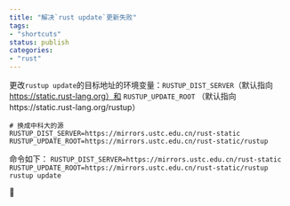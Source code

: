 ```yaml
---
title: "解决`rust update`更新失败"
tags: 
- "shortcuts"
status: publish
categories: 
- "rust"
---
```




更改`rustup update`的目标地址的环境变量：`RUSTUP_DIST_SERVER`（默认指向 https://static.rust-lang.org）和 `RUSTUP_UPDATE_ROOT` （默认指向https://static.rust-lang.org/rustup）
``` TEXT
# 换成中科大的源
RUSTUP_DIST_SERVER=https://mirrors.ustc.edu.cn/rust-static 
RUSTUP_UPDATE_ROOT=https://mirrors.ustc.edu.cn/rust-static/rustup
```

命令如下： 
`RUSTUP_DIST_SERVER=https://mirrors.ustc.edu.cn/rust-static RUSTUP_UPDATE_ROOT=https://mirrors.ustc.edu.cn/rust-static/rustup rustup update`

💊